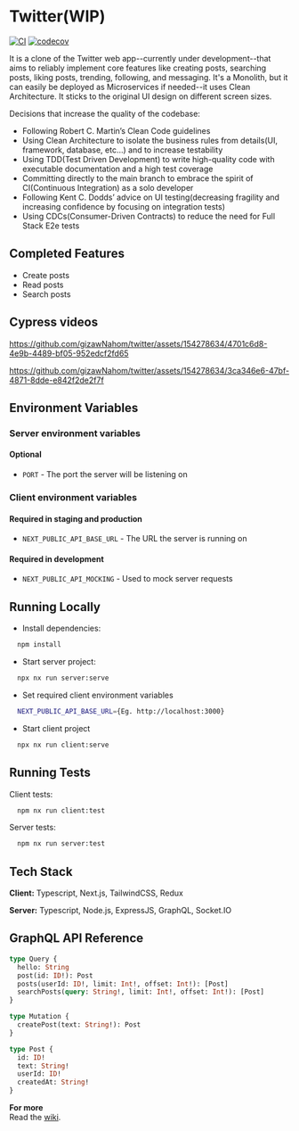 # Twitter(WIP)

[![CI](https://github.com/gizawNahom/twitter/actions/workflows/ci.yml/badge.svg)](https://github.com/gizawNahom/twitter/actions/workflows/ci.yml)
[![codecov](https://codecov.io/github/gizawNahom/twitter/graph/badge.svg?token=11Y1MY3Q9C)](https://codecov.io/github/gizawNahom/twitter)

It is a clone of the Twitter web app--currently under development--that aims to reliably implement core features like creating posts, searching posts, liking posts, trending, following, and messaging. It's a Monolith, but it can easily be deployed as Microservices if needed--it uses Clean Architecture. It sticks to the original UI design on different screen sizes.

Decisions that increase the quality of the codebase:

- Following Robert C. Martin’s Clean Code guidelines
- Using Clean Architecture to isolate the business rules from details(UI, framework, database, etc…) and to increase testability
- Using TDD(Test Driven Development) to write high-quality code with executable documentation and a high test coverage
- Committing directly to the main branch to embrace the spirit of CI(Continuous Integration) as a solo developer
- Following Kent C. Dodds’ advice on UI testing(decreasing fragility and increasing confidence by focusing on integration tests)
- Using CDCs(Consumer-Driven Contracts) to reduce the need for Full Stack E2e tests

## Completed Features

- Create posts
- Read posts
- Search posts

## Cypress videos

https://github.com/gizawNahom/twitter/assets/154278634/4701c6d8-4e9b-4489-bf05-952edcf2fd65

https://github.com/gizawNahom/twitter/assets/154278634/3ca346e6-47bf-4871-8dde-e842f2de2f7f

## Environment Variables

### Server environment variables

#### Optional

- `PORT` - The port the server will be listening on

### Client environment variables

#### Required in staging and production

- `NEXT_PUBLIC_API_BASE_URL` - The URL the server is running on

#### Required in development

- `NEXT_PUBLIC_API_MOCKING` - Used to mock server requests

## Running Locally

- Install dependencies:

```bash
  npm install
```

- Start server project:

```bash
  npx nx run server:serve
```

- Set required client environment variables

```bash
  NEXT_PUBLIC_API_BASE_URL={Eg. http://localhost:3000}
```

- Start client project

```bash
  npx nx run client:serve
```

## Running Tests

Client tests:

```bash
  npm nx run client:test
```

Server tests:

```bash
  npm nx run server:test
```

## Tech Stack

**Client:** Typescript, Next.js, TailwindCSS, Redux

**Server:** Typescript, Node.js, ExpressJS, GraphQL, Socket.IO

## GraphQL API Reference

```graphql
type Query {
  hello: String
  post(id: ID!): Post
  posts(userId: ID!, limit: Int!, offset: Int!): [Post]
  searchPosts(query: String!, limit: Int!, offset: Int!): [Post]
}

type Mutation {
  createPost(text: String!): Post
}

type Post {
  id: ID!
  text: String!
  userId: ID!
  createdAt: String!
}
```

**For more**  
Read the [wiki](https://github.com/gizawNahom/twitter/wiki).
